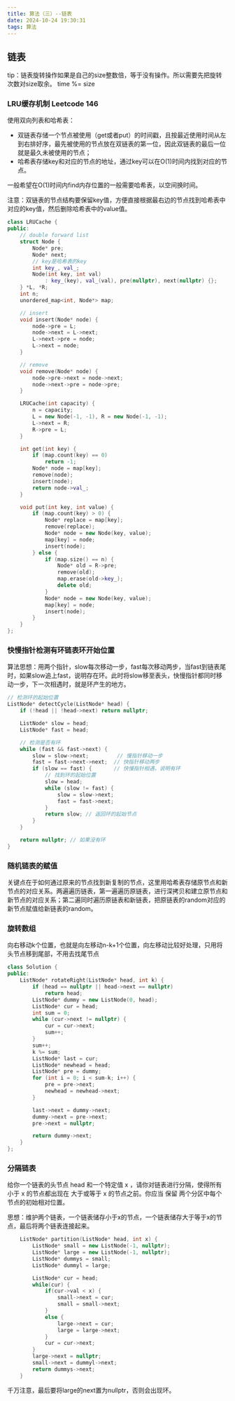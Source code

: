 ```yaml
---
title: 算法（三）--链表
date: 2024-10-24 19:30:31
tags: 算法
---
```



## 链表

tip：链表旋转操作如果是自己的size整数倍，等于没有操作。所以需要先把旋转次数对size取余。 time %= size

### LRU缓存机制 Leetcode 146
使用双向列表和哈希表：
* 双链表存储一个节点被使用（get或者put）的时间戳，且按最近使用时间从左到右排好序，最先被使用的节点放在双链表的第一位，因此双链表的最后一位就是最久未被使用的节点；
* 哈希表存储key和对应的节点的地址，通过key可以在O(1)时间内找到对应的节点。

一般希望在O(1)时间内find内存位置的一般需要哈希表，以空间换时间。

注意：双链表的节点结构要保留key值，方便直接根据最右边的节点找到哈希表中对应的key值，然后删除哈希表中的value值。

```cpp
class LRUCache {
public:
    // double forward list
    struct Node {
        Node* pre;
        Node* next;
        // key是哈希表的key
        int key_, val_;
        Node(int key, int val)
            : key_(key), val_(val), pre(nullptr), next(nullptr) {};
    } *L, *R;
    int n;
    unordered_map<int, Node*> map;

    // insert
    void insert(Node* node) {
        node->pre = L;
        node->next = L->next;
        L->next->pre = node;
        L->next = node;
    }

    // remove
    void remove(Node* node) {
        node->pre->next = node->next;
        node->next->pre = node->pre;
    }

    LRUCache(int capacity) {
        n = capacity;
        L = new Node(-1, -1), R = new Node(-1, -1);
        L->next = R;
        R->pre = L;
    }

    int get(int key) {
        if (map.count(key) == 0)
            return -1;
        Node* node = map[key];
        remove(node);
        insert(node);
        return node->val_;
    }

    void put(int key, int value) {
        if (map.count(key) > 0) {
            Node* replace = map[key];
            remove(replace);
            Node* node = new Node(key, value);
            map[key] = node;
            insert(node);
        } else {
            if (map.size() == n) {
                Node* old = R->pre;
                remove(old);
                map.erase(old->key_);
                delete old;
            }
            Node* node = new Node(key, value);
            map[key] = node;
            insert(node);
        }
    }
};
```

### 快慢指针检测有环链表环开始位置

算法思想：用两个指针，slow每次移动一步，fast每次移动两步，当fast到链表尾时，如果slow追上fast，说明存在环。此时将slow移至表头，快慢指针都同时移动一步，下一次相遇时，就是环产生的地方。

```cpp
// 检测环的起始位置
ListNode* detectCycle(ListNode* head) {
    if (!head || !head->next) return nullptr;

    ListNode* slow = head;
    ListNode* fast = head;

    // 检测是否有环
    while (fast && fast->next) {
        slow = slow->next;         // 慢指针移动一步
        fast = fast->next->next;  // 快指针移动两步
        if (slow == fast) {       // 快慢指针相遇，说明有环
            // 找到环的起始位置
            slow = head;
            while (slow != fast) {
                slow = slow->next;
                fast = fast->next;
            }
            return slow; // 返回环的起始节点
        }
    }

    return nullptr; // 如果没有环
}
```

### 随机链表的赋值
关键点在于如何通过原来的节点找到新复制的节点，这里用哈希表存储原节点和新节点的对应关系。两遍遍历链表，第一遍遍历原链表，进行深拷贝和建立原节点和新节点的对应关系；第二遍同时遍历原链表和新链表，把原链表的random对应的新节点赋值给新链表的random。

### 旋转数组

向右移动k个位置，也就是向左移动n-k+1个位置，向左移动比较好处理，只用将头节点移到尾部，不用去找尾节点

```cpp
class Solution {
public:
    ListNode* rotateRight(ListNode* head, int k) {
        if (head == nullptr || head->next == nullptr)
            return head;
        ListNode* dummy = new ListNode(0, head);
        ListNode* cur = head;
        int sum = 0;
        while (cur->next != nullptr) {
            cur = cur->next;
            sum++;
        }
        sum++;
        k %= sum;
        ListNode* last = cur;
        ListNode* newhead = head;
        ListNode* pre = dummy;
        for (int i = 0; i < sum-k; i++) {
            pre = pre->next;
            newhead = newhead->next;
        }

        last->next = dummy->next;
        dummy->next = pre->next;
        pre->next = nullptr;

        return dummy->next;
    }
};
```

### 分隔链表
给你一个链表的头节点 head 和一个特定值 x ，请你对链表进行分隔，使得所有 小于 x 的节点都出现在 大于或等于 x 的节点之前。你应当 保留 两个分区中每个节点的初始相对位置。

思想：维护两个链表，一个链表储存小于x的节点，一个链表储存大于等于x的节点，最后将两个链表连接起来。

```cpp
    ListNode* partition(ListNode* head, int x) {
        ListNode* small = new ListNode(-1, nullptr);
        ListNode* large = new ListNode(-1, nullptr);
        ListNode* dummys = small;
        ListNode* dummyl = large;

        ListNode* cur = head;
        while(cur) {
            if(cur->val < x) {
                small->next = cur;
                small = small->next;
            }
            else {
                large->next = cur;
                large = large->next;
            }
            cur = cur->next;
        }
        large->next = nullptr;
        small->next = dummyl->next;
        return dummys->next;
    }
```

千万注意，最后要将large的next置为nullptr，否则会出现环。